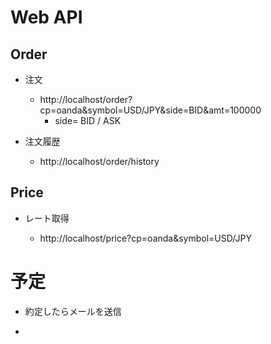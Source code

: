 # Web API

## Order

* 注文

    - http://localhost/order?cp=oanda&symbol=USD/JPY&side=BID&amt=100000
        - side= BID / ASK

* 注文履歴

    - http://localhost/order/history

## Price

* レート取得

    - http://localhost/price?cp=oanda&symbol=USD/JPY

# 予定

* 約定したらメールを送信

*